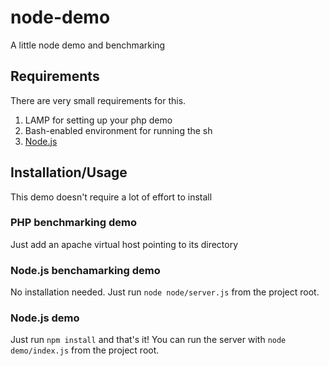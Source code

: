 # node-demo
A little node demo and benchmarking

## Requirements
There are very small requirements for this.

1. LAMP for setting up your php demo
2. Bash-enabled environment for running the sh
3. [Node.js](https://github.com/joyent/node)

## Installation/Usage

This demo doesn't require a lot of effort to install

### PHP benchmarking demo

Just add an apache virtual host pointing to its directory

### Node.js benchamarking demo

No installation needed. Just run `node node/server.js` from the project root.

### Node.js demo

Just run `npm install` and that's it! You can run the server with `node demo/index.js` from the project root.
